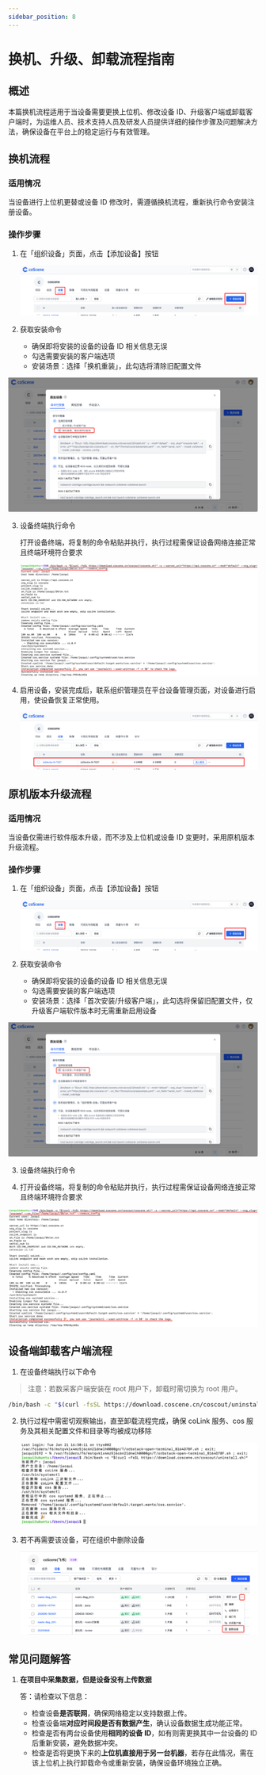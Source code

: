 ```yaml
---
sidebar_position: 8
---
```


# 换机、升级、卸载流程指南

## 概述

本篇换机流程适用于当设备需要更换上位机、修改设备 ID、升级客户端或卸载客户端时，为运维人员、技术支持人员及研发人员提供详细的操作步骤及问题解决方法，确保设备在平台上的稳定运行与有效管理。

## 换机流程

### 适用情况

当设备进行上位机更替或设备 ID 修改时，需遵循换机流程，重新执行命令安装注册设备。

### 操作步骤

1. 在「组织设备」页面，点击【添加设备】按钮

   ![添加设备入口](./img/4-3-add-device-button.png)

2. 获取安装命令

   - 确保即将安装的设备的设备 ID 相关信息无误
   - 勾选需要安装的客户端选项
   - 安装场景：选择「换机重装」，此勾选将清除旧配置文件

  ![勾选初始化](./img/4-3-add-device-initialize-true.png)

3. 设备终端执行命令

   打开设备终端，将复制的命令粘贴并执行，执行过程需保证设备网络连接正常且终端环境符合要求

   ![执行安装命令](./img/4-3-install-successfully.png)

4. 启用设备，安装完成后，联系组织管理员在平台设备管理页面，对设备进行启用，使设备恢复正常使用。

   ![启用设备](./img/4-3-access-device.png)

## 原机版本升级流程

### 适用情况

当设备仅需进行软件版本升级，而不涉及上位机或设备 ID 变更时，采用原机版本升级流程。

### 操作步骤

1. 在「组织设备」页面，点击【添加设备】按钮

   ![添加设备入口](./img/4-3-add-device-button.png)

2. 获取安装命令

   - 确保即将安装的设备的设备 ID 相关信息无误
   - 勾选需要安装的客户端选项
   - 安装场景：选择「首次安装/升级客户端」，此勾选将保留旧配置文件，仅升级客户端软件版本时无需重新启用设备

![取消初始化](./img/4-3-add-device-initialize-false.png)

3. 设备终端执行命令

4. 打开设备终端，将复制的命令粘贴并执行，执行过程需保证设备网络连接正常且终端环境符合要求

![执行安装命令](./img/4-3-install-successfully.png)

## 设备端卸载客户端流程

1. 在设备终端执行以下命令

> 注意：若数采客户端安装在 root 用户下，卸载时需切换为 root 用户。

   ```bash
   /bin/bash -c "$(curl -fsSL https://download.coscene.cn/coscout/uninstall.sh)"
   ```

2. 执行过程中需密切观察输出，直至卸载流程完成，确保 coLink 服务、cos 服务及其相关配置文件和目录等均被成功移除

   ![卸载客户端](./img/4-3-unload-1.png)

3. 若不再需要该设备，可在组织中删除设备

   ![删除设备](./img/4-3-device-delete.png)

## 常见问题解答

1. **在项目中采集数据，但是设备没有上传数据**

   答：请检查以下信息：

   - 检查设备**是否联网**，确保网络稳定以支持数据上传。
   - 检查设备端**对应时间段是否有数据产生**，确认设备数据生成功能正常。
   - 检查是否有两台设备使用**相同的设备 ID**，如有则需更换其中一台设备的 ID 后重新安装，避免数据冲突。
   - 检查是否将更换下来的**上位机直接用于另一台机器**，若存在此情况，需在该上位机上执行卸载命令或重新安装，确保设备环境独立正确。
